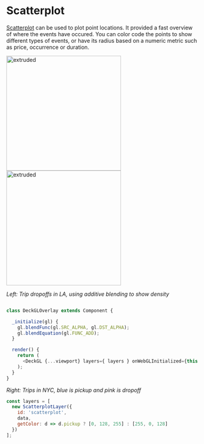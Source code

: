 # Scatterplot

[Scatterplot](https://uber.github.io/deck.gl/#/documentation/layer-catalog/scatterplot-layer) can be used to plot point locations. It provided a fast overview of where the events have occured. You can color code the points to show different types of events, or have its radius based on a numeric metric such as price, occurrence or duration.

<p class="inline-images">
  <img src="images/mg_scatterplot_2.png" alt="extruded" width="300px" height="300px"/>
  <img src="images/mg_scatterplot_1.png" alt="extruded" width="300px" height="300px"/>
</p>

_Left: Trip dropoffs in LA, using additive blending to show density_  
```js

class DeckGLOverlay extends Component {

  _initialize(gl) {
    gl.blendFunc(gl.SRC_ALPHA, gl.DST_ALPHA);
    gl.blendEquation(gl.FUNC_ADD);
  }

  render() {
    return (
      <DeckGL {...viewport} layers={ layers } onWebGLInitialized={this._initialize} />
    );
  }
}
```
_Right: Trips in NYC, blue is pickup and pink is dropoff_  
```js
const layers = [
  new ScatterplotLayer({
    id: 'scatterplot',
    data,
    getColor: d => d.pickup ? [0, 128, 255] : [255, 0, 128]
  })
];
```
